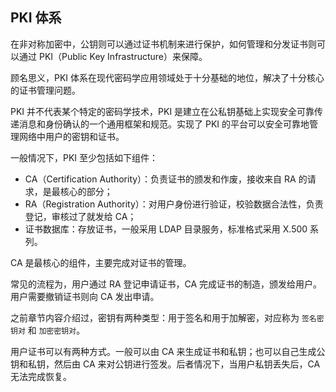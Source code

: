 ## PKI 体系

在非对称加密中，公钥则可以通过证书机制来进行保护，如何管理和分发证书则可以通过 PKI（Public Key Infrastructure）来保障。

顾名思义，PKI 体系在现代密码学应用领域处于十分基础的地位，解决了十分核心的证书管理问题。

PKI 并不代表某个特定的密码学技术，PKI 是建立在公私钥基础上实现安全可靠传递消息和身份确认的一个通用框架和规范。实现了 PKI 的平台可以安全可靠地管理网络中用户的密钥和证书。

一般情况下，PKI 至少包括如下组件：

* CA（Certification Authority）：负责证书的颁发和作废，接收来自 RA 的请求，是最核心的部分；
* RA（Registration Authority）：对用户身份进行验证，校验数据合法性，负责登记，审核过了就发给 CA；
* 证书数据库：存放证书，一般采用 LDAP 目录服务，标准格式采用 X.500 系列。

CA 是最核心的组件，主要完成对证书的管理。

常见的流程为，用户通过 RA 登记申请证书，CA 完成证书的制造，颁发给用户。用户需要撤销证书则向 CA 发出申请。

之前章节内容介绍过，密钥有两种类型：用于签名和用于加解密，对应称为 `签名密钥对` 和 `加密密钥对`。

用户证书可以有两种方式。一般可以由 CA 来生成证书和私钥；也可以自己生成公钥和私钥，然后由 CA 来对公钥进行签发。后者情况下，当用户私钥丢失后，CA 无法完成恢复。